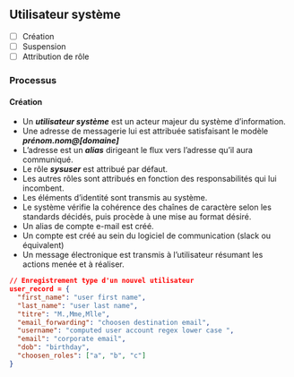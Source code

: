 ## Utilisateur système

- [ ] Création
- [ ] Suspension
- [ ] Attribution de rôle

### Processus

#### Création

* Un _**utilisateur système**_ est un acteur majeur du système d’information.
* Une adresse de messagerie lui est attribuée satisfaisant le modèle _**prénom.nom@[domaine]**_
* L’adresse est un _**alias**_ dirigeant le flux vers l’adresse qu’il aura communiqué.
* Le rôle _**sysuser**_ est attribué par défaut.
* Les autres rôles sont attribués en fonction des responsabilités qui lui incombent.
* Les éléments d’identité sont transmis au système.
* Le système vérifie la cohérence des chaînes de caractère selon les standards décidés, puis procède à une mise au format désiré.
* Un alias de compte e-mail est créé.
* Un compte est créé au sein du logiciel de communication (slack ou équivalent)
* Un message électronique est transmis à l’utilisateur résumant les actions menée et à réaliser.

```json
// Enregistrement type d'un nouvel utilisateur
user_record = {
  "first_name": "user first name",
  "last_name": "user last name",
  "titre": "M.,Mme,Mlle",
  "email_forwarding": "choosen destination email",
  "username": "computed user account regex lower case ",
  "email": "corporate email",
  "dob": "birthday",
  "choosen_roles": ["a", "b", "c"]
}
```
